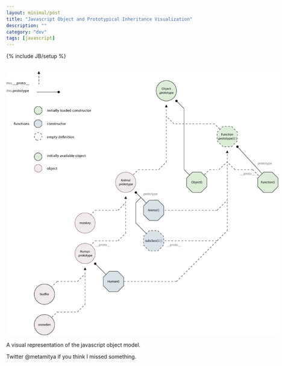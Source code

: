 ```yaml
---
layout: minimal/post
title: "Javascript Object and Prototypical Inheritance Visualization"
description: ""
category: "dev"
tags: [javascript]
---
```

{% include JB/setup %}

<br>

<img height='700px' width='722px' style="max-width: 1000px;"  src="/assets/images/javascriptObjectModel.png">

<br>

A visual representation of the javascript object model.

Twitter @metamitya if you think I missed something.
